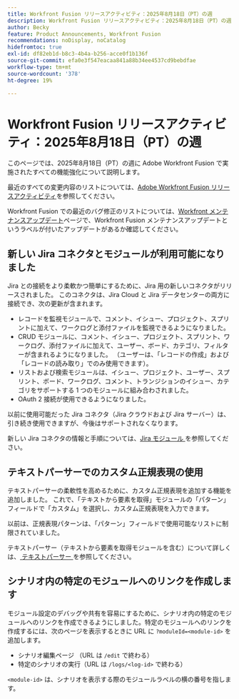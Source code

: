 ```yaml
---
title: Workfront Fusion リリースアクティビティ：2025年8月18日（PT）の週
description: Workfront Fusion リリースアクティビティ：2025年8月18日（PT）の週
author: Becky
feature: Product Announcements, Workfront Fusion
recommendations: noDisplay, noCatalog
hidefromtoc: true
exl-id: df82eb1d-b8c3-4b4a-b256-acce0f1b136f
source-git-commit: efa0e3f547eacaa841a88b34ee4537cd9bebdfae
workflow-type: tm+mt
source-wordcount: '378'
ht-degree: 19%

---
```


# Workfront Fusion リリースアクティビティ：2025年8月18日（PT）の週

このページでは、2025年8月18日（PT）の週に Adobe Workfront Fusion で実施されたすべての機能強化について説明します。

最近のすべての変更内容のリストについては、[Adobe Workfront Fusion リリースアクティビティ](/help/workfront-fusion/fusion-product-releases/fusion-release-activity.md)を参照してください。

Workfront Fusion での最近のバグ修正のリストについては、[Workfront メンテナンスアップデート](https://experienceleague.adobe.com/en/docs/workfront-known-issues/releases/current-updates)ページで、Workfront Fusion メンテナンスアップデートというラベルが付いたアップデートがあるか確認してください。

## 新しい Jira コネクタとモジュールが利用可能になりました

Jira との接続をより柔軟かつ簡単にするために、Jira 用の新しいコネクタがリリースされました。 このコネクタは、Jira Cloud と Jira データセンターの両方に接続でき、次の更新が含まれます。

* レコードを監視モジュールで、コメント、イシュー、プロジェクト、スプリントに加えて、ワークログと添付ファイルを監視できるようになりました。
* CRUD モジュールに、コメント、イシュー、プロジェクト、スプリント、ワークログ、添付ファイルに加えて、ユーザー、ボード、カテゴリ、フィルターが含まれるようになりました。 （ユーザーは、「レコードの作成」および「レコードの読み取り」でのみ使用できます）。
* リストおよび検索モジュールは、イシュー、プロジェクト、ユーザー、スプリント、ボード、ワークログ、コメント、トランジションのイシュー、カテゴリをサポートする 1 つのモジュールに組み合わされました。
* OAuth 2 接続が使用できるようになりました。

以前に使用可能だった Jira コネクタ（Jira クラウドおよび Jira サーバー）は、引き続き使用できますが、今後はサポートされなくなります。

新しい Jira コネクタの情報と手順については、[Jira モジュール ](/help/workfront-fusion/references/apps-and-modules/third-party-connectors/jira-modules-new.md) を参照してください。

## テキストパーサーでのカスタム正規表現の使用

テキストパーサーの柔軟性を高めるために、カスタム正規表現を追加する機能を追加しました。 これで、「テキストから要素を取得」モジュールの「パターン」フィールドで「カスタム」を選択し、カスタム正規表現を入力できます。

以前は、正規表現パターンは、「パターン」フィールドで使用可能なリストに制限されていました。

テキストパーサー（テキストから要素を取得モジュールを含む）について詳しくは、[ テキストパーサー ](/help/workfront-fusion/references/apps-and-modules/tools-and-transformers/text-parser.md) を参照してください。

## シナリオ内の特定のモジュールへのリンクを作成します

モジュール設定のデバッグや共有を容易にするために、シナリオ内の特定のモジュールへのリンクを作成できるようにしました。特定のモジュールへのリンクを作成するには、次のページを表示するときに URL に `?moduleId=<module-id>` を追加します。

* シナリオ編集ページ （URL は `/edit` で終わる）
* 特定のシナリオの実行（URL は `/logs/<log-id>` で終わる）

`<module-id>` は、シナリオを表示する際のモジュールラベルの横の番号を指します。
